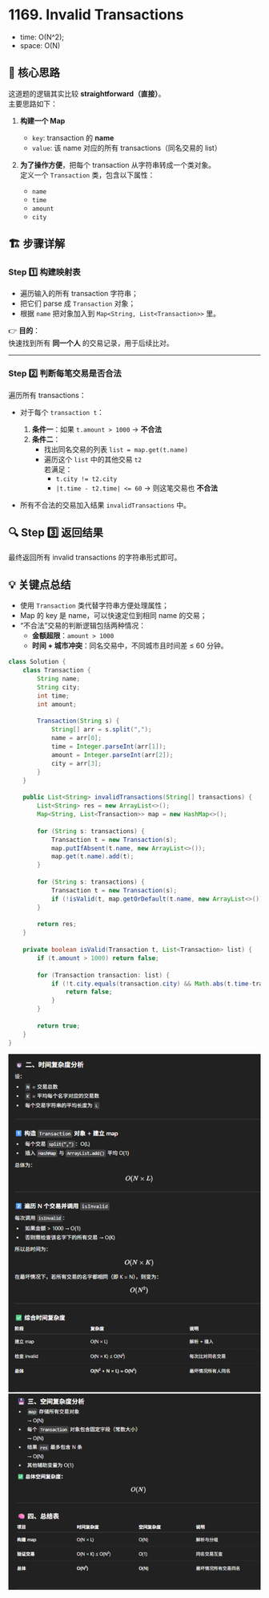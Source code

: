 # 1169. Invalid Transactions

- time: O(N^2);
- space: O(N)

## 🧩 核心思路

这道题的逻辑其实比较 **straightforward（直接）**。  
主要思路如下：

1. **构建一个 Map**
   - `key`: transaction 的 **name**
   - `value`: 该 name 对应的所有 transactions（同名交易的 list）

2. **为了操作方便**，把每个 transaction 从字符串转成一个类对象。  
   定义一个 `Transaction` 类，包含以下属性：
   - `name`
   - `time`
   - `amount`
   - `city`



## 🏗️ 步骤详解

### Step 1️⃣ 构建映射表

- 遍历输入的所有 transaction 字符串；
- 把它们 parse 成 `Transaction` 对象；
- 根据 `name` 把对象加入到 `Map<String, List<Transaction>>` 里。

👉 **目的**：  
快速找到所有 **同一个人** 的交易记录，用于后续比对。

---

### Step 2️⃣ 判断每笔交易是否合法

遍历所有 transactions：

- 对于每个 `transaction t`：
  1. **条件一**：如果 `t.amount > 1000` → **不合法**
  2. **条件二**：  
     - 找出同名交易的列表 `list = map.get(t.name)`
     - 遍历这个 `list` 中的其他交易 `t2`  
       若满足：
       - `t.city != t2.city`
       - `|t.time - t2.time| <= 60`
       → 则这笔交易也 **不合法**

- 所有不合法的交易加入结果 `invalidTransactions` 中。



## 🔍 Step 3️⃣ 返回结果

最终返回所有 invalid transactions 的字符串形式即可。



## 💡 关键点总结

- 使用 `Transaction` 类代替字符串方便处理属性；
- Map 的 key 是 name，可以快速定位到相同 name 的交易；
- “不合法”交易的判断逻辑包括两种情况：
  - **金额超限**：`amount > 1000`
  - **时间 + 城市冲突**：同名交易中，不同城市且时间差 ≤ 60 分钟。

```java
class Solution {
    class Transaction {
        String name;
        String city;
        int time;
        int amount;

        Transaction(String s) {
            String[] arr = s.split(",");
            name = arr[0];
            time = Integer.parseInt(arr[1]);
            amount = Integer.parseInt(arr[2]);
            city = arr[3];
        }
    }

    public List<String> invalidTransactions(String[] transactions) {
        List<String> res = new ArrayList<>();
        Map<String, List<Transaction>> map = new HashMap<>();

        for (String s: transactions) {
            Transaction t = new Transaction(s);
            map.putIfAbsent(t.name, new ArrayList<>());
            map.get(t.name).add(t);
        }

        for (String s: transactions) {
            Transaction t = new Transaction(s);
            if (!isValid(t, map.getOrDefault(t.name, new ArrayList<>()))) res.add(s);
        }

        return res;
    }

    private boolean isValid(Transaction t, List<Transaction> list) {
        if (t.amount > 1000) return false;

        for (Transaction transaction: list) {
            if (!t.city.equals(transaction.city) && Math.abs(t.time-transaction.time) <= 60) {
                return false;
            }
        }

        return true;
    }
}

```

![alt text](image-26.png)
![alt text](image-27.png)